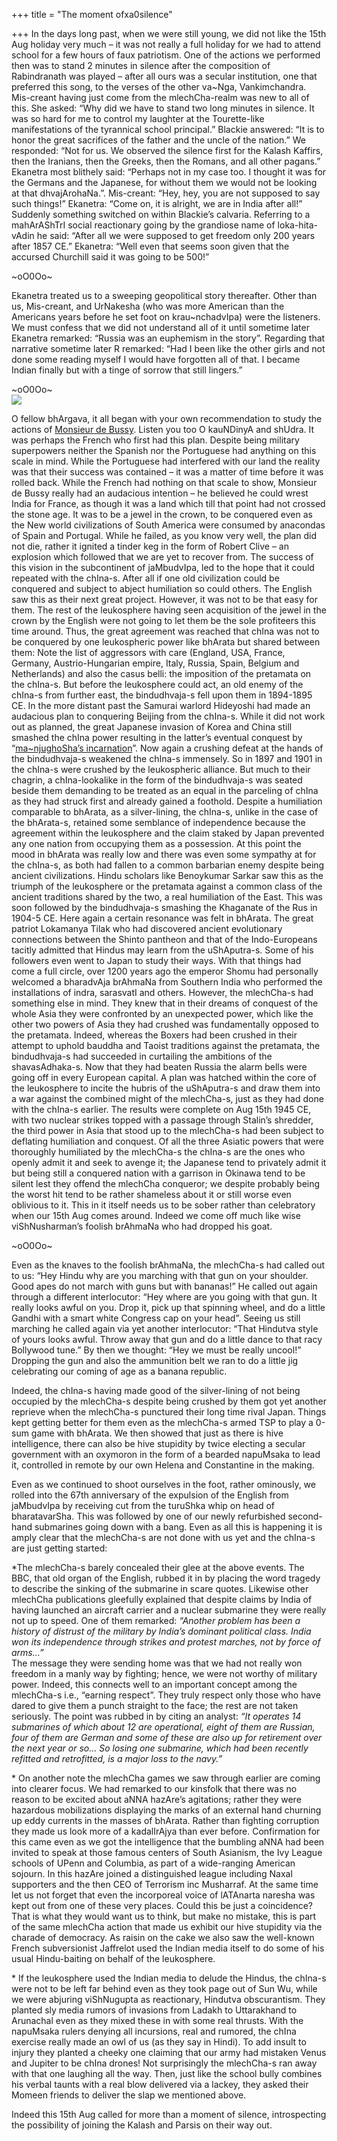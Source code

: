 +++
title = "The moment ofxa0silence"

+++
In the days long past, when we were still young, we did not like the
15th Aug holiday very much – it was not really a full holiday for we had
to attend school for a few hours of faux patriotism. One of the actions
we performed then was to stand 2 minutes in silence after the
composition of Rabindranath was played – after all ours was a secular
institution, one that preferred this song, to the verses of the other
va\~Nga, Vankimchandra. Mis-creant having just come from the
mlechCha-realm was new to all of this. She asked: “Why did we have to
stand two long minutes in silence. It was so hard for me to control my
laughter at the Tourette-like manifestations of the tyrannical school
principal.” Blackie answered: “It is to honor the great sacrifices of
the father and the uncle of the nation.” We responded: “Not for us. We
observed the silence first for the Kalash Kaffirs, then the Iranians,
then the Greeks, then the Romans, and all other pagans.” Ekanetra most
blithely said: “Perhaps not in my case too. I thought it was for the
Germans and the Japanese, for without them we would not be looking at
that dhvajArohaNa.”. Mis-creant: “Hey, hey, you are not supposed to say
such things\!” Ekanetra: “Come on, it is alright, we are in India after
all\!” Suddenly something switched on within Blackie’s calvaria.
Referring to a mahArAShTrI social reactionary going by the grandiose
name of loka-hita-vAdin he said: “After all we were supposed to get
freedom only 200 years after 1857 CE.” Ekanetra: “Well even that seems
soon given that the accursed Churchill said it was going to be 500\!”

\~oO0Oo\~

Ekanetra treated us to a sweeping geopolitical story thereafter. Other
than us, Mis-creant, and UrNakesha (who was more American than the
Americans years before he set foot on krau\~nchadvIpa) were the
listeners. We must confess that we did not understand all of it until
sometime later Ekanetra remarked: “Russia was an euphemism in the
story”. Regarding that narrative sometime later R remarked: “Had I
been like the other girls and not done some reading myself I would have
forgotten all of that. I became Indian finally but with a tinge of
sorrow that still lingers.”

\~oO0Oo\~  
[![](https://lh5.googleusercontent.com/--ZGrNKc0OWo/UgyD-eBPlZI/AAAAAAAACt8/jAjyFgVWShU/s400/China_cartoon.jpg)](https://picasaweb.google.com/lh/photo/nSlc-JEp9hTF_DL4LQSVZdMTjNZETYmyPJy0liipFm0?feat=embedwebsite)

O fellow bhArgava, it all began with your own recommendation to study
the actions of [Monsieur de
Bussy](https://manasataramgini.wordpress.com/2009/01/01/turushka-s-and-mlechcha-s/).
Listen you too O kauNDinyA and shUdra. It was perhaps the French who
first had this plan. Despite being military superpowers neither the
Spanish nor the Portuguese had anything on this scale in mind. While the
Portuguese had interfered with our land the reality was that their
success was contained – it was a matter of time before it was rolled
back. While the French had nothing on that scale to show, Monsieur de
Bussy really had an audacious intention – he believed he could wrest
India for France, as though it was a land which till that point had not
crossed the stone age. It was to be a jewel in the crown, to be
conquered even as the New world civilizations of South America were
consumed by anacondas of Spain and Portugal. While he failed, as you
know very well, the plan did not die, rather it ignited a tinder keg in
the form of Robert Clive – an explosion which followed that we are yet
to recover from. The success of this vision in the subcontinent of
jaMbudvIpa, led to the hope that it could repeated with the chIna-s.
After all if one old civilization could be conquered and subject to
abject humiliation so could others. The English saw this as their next
great project. However, it was not to be that easy for them. The rest of
the leukosphere having seen acquisition of the jewel in the crown by the
English were not going to let them be the sole profiteers this time
around. Thus, the great agreement was reached that chIna was not to be
conquered by one leukospheric power like bhArata but shared between
them: Note the list of aggressors with care (England, USA, France,
Germany, Austrio-Hungarian empire, Italy, Russia, Spain, Belgium and
Netherlands) and also the casus belli: the imposition of the pretamata
on the chIna-s. But before the leukosphere could act, an old enemy of
the chIna-s from further east, the bindudhvaja-s fell upon them in
1894-1895 CE. In the more distant past the Samurai warlord Hideyoshi had
made an audacious plan to conquering Beijing from the chIna-s. While it
did not work out as planned, the great Japanese invasion of Korea and
China still smashed the chIna power resulting in the latter’s eventual
conquest by “[ma\~njughoSha’s
incarnation](https://manasataramgini.wordpress.com/2009/08/07/nastika-notes-manjushri-and-the-nama-samgiti/)”.
Now again a crushing defeat at the hands of the bindudhvaja-s weakened
the chIna-s immensely. So in 1897 and 1901 in the chIna-s were crushed
by the leukospheric alliance. But much to their chagrin, a
chIna-lookalike in the form of the bindudhvaja-s was seated beside them
demanding to be treated as an equal in the parceling of chIna as they
had struck first and already gained a foothold. Despite a humiliation
comparable to bhArata, as a silver-lining, the chIna-s, unlike in the
case of the bhArata-s, retained some semblance of independence because
the agreement within the leukosphere and the claim staked by Japan
prevented any one nation from occupying them as a possession. At this
point the mood in bhArata was really low and there was even some
sympathy at for the chIna-s, as both had fallen to a common barbarian
enemy despite being ancient civilizations. Hindu scholars like
Benoykumar Sarkar saw this as the triumph of the leukosphere or the
pretamata against a common class of the ancient traditions shared by the
two, a real humiliation of the East. This was soon followed by the
bindudhvaja-s smashing the Khaganate of the Rus in 1904-5 CE. Here again
a certain resonance was felt in bhArata. The great patriot Lokamanya
Tilak who had discovered ancient evolutionary connections between the
Shinto pantheon and that of the Indo-Europeans tacitly admitted that
Hindus may learn from the uShAputra-s. Some of his followers even went
to Japan to study their ways. With that things had come a full circle,
over 1200 years ago the emperor Shomu had personally welcomed a
bharadvAja brAhmaNa from Southern India who performed the installations
of indra, sarasvatI and others. However, the mlechCha-s had something
else in mind. They knew that in their dreams of conquest of the whole
Asia they were confronted by an unexpected power, which like the other
two powers of Asia they had crushed was fundamentally opposed to the
pretamata. Indeed, whereas the Boxers had been crushed in their attempt
to uphold bauddha and Taoist traditions against the pretamata, the
bindudhvaja-s had succeeded in curtailing the ambitions of the
shavasAdhaka-s. Now that they had beaten Russia the alarm bells were
going off in every European capital. A plan was hatched within the core
of the leukosphere to incite the hubris of the uShAputra-s and draw them
into a war against the combined might of the mlechCha-s, just as they
had done with the chIna-s earlier. The results were complete on Aug 15th
1945 CE, with two nuclear strikes topped with a passage through Stalin’s
shredder, the third power in Asia that stood up to the mlechCha-s had
been subject to deflating humiliation and conquest. Of all the three
Asiatic powers that were thoroughly humiliated by the mlechCha-s the
chIna-s are the ones who openly admit it and seek to avenge it; the
Japanese tend to privately admit it but being still a conquered nation
with a garrison in Okinawa tend to be silent lest they offend the
mlechCha conqueror; we despite probably being the worst hit tend to be
rather shameless about it or still worse even oblivious to it. This in
it itself needs us to be sober rather than celebratory when our 15th Aug
comes around. Indeed we come off much like wise viShNusharman’s foolish
brAhmaNa who had dropped his goat.

\~oO0Oo\~

Even as the knaves to the foolish brAhmaNa, the mlechCha-s had called
out to us: “Hey Hindu why are you marching with that gun on your
shoulder. Good apes do not march with guns but with bananas\!” He called
out again through a different interlocutor: “Hey where are you going
with that gun. It really looks awful on you. Drop it, pick up that
spinning wheel, and do a little Gandhi with a smart white Congress cap
on your head”. Seeing us still marching he called again via yet another
interlocutor: “That Hindutva style of yours looks awful. Throw away that
gun and do a little dance to that racy Bollywood tune.” By then we
thought: “Hey we must be really uncool\!” Dropping the gun and also the
ammunition belt we ran to do a little jig celebrating our coming of age
as a banana republic.

Indeed, the chIna-s having made good of the silver-lining of not being
occupied by the mlechCha-s despite being crushed by them got yet another
reprieve when the mlechCha-s punctured their long time rival Japan.
Things kept getting better for them even as the mlechCha-s armed TSP to
play a 0-sum game with bhArata. We then showed that just as there is
hive intelligence, there can also be hive stupidity by twice electing a
secular government with an oxymoron in the form of a bearded napuMsaka
to lead it, controlled in remote by our own Helena and Constantine in
the making.

Even as we continued to shoot ourselves in the foot, rather ominously,
we rolled into the 67th anniversary of the expulsion of the English from
jaMbudvIpa by receiving cut from the turuShka whip on head of
bharatavarSha. This was followed by one of our newly refurbished
second-hand submarines going down with a bang. Even as all this is
happening it is amply clear that the mlechCha-s are not done with us yet
and the chIna-s are just getting started:

\*The mlechCha-s barely concealed their glee at the above events. The
BBC, that old organ of the English, rubbed it in by placing the word
tragedy to describe the sinking of the submarine in scare quotes.
Likewise other mlechCha publications gleefully explained that despite
claims by India of having launched an aircraft carrier and a nuclear
submarine they were really not up to speed. One of them remarked:
*“Another problem has been a history of distrust of the military by
India’s dominant political class. India won its independence through
strikes and protest marches, not by force of arms…”*  
The message they were sending home was that we had not really won
freedom in a manly way by fighting; hence, we were not worthy of
military power. Indeed, this connects well to an important concept among
the mlechCha-s i.e., “earning respect”. They truly respect only those
who have dared to give them a punch straight to the face; the rest are
not taken seriously. The point was rubbed in by citing an analyst: *“It
operates 14 submarines of which about 12 are operational, eight of them
are Russian, four of them are German and some of these are also up for
retirement over the next year or so… So losing one submarine, which had
been recently refitted and retrofitted, is a major loss to the navy.”*

\* On another note the mlechCha games we saw through earlier are coming
into clearer focus. We had remarked to our kinsfolk that there was no
reason to be excited about aNNA hazAre’s agitations; rather they were
hazardous mobilizations displaying the marks of an external hand
churning up eddy currents in the masses of bhArata. Rather than fighting
corruption they made us look more of a kadalIrAjya than ever before.
Confirmation for this came even as we got the intelligence that the
bumbling aNNA had been invited to speak at those famous centers of South
Asianism, the Ivy League schools of UPenn and Columbia, as part of a
wide-ranging American sojourn. In this hazAre joined a distinguished
league including Naxal supporters and the then CEO of Terrorism inc
Musharraf. At the same time let us not forget that even the incorporeal
voice of lATAnarta naresha was kept out from one of these very places.
Could this be just a coincidence? That is what they would want us to
think, but make no mistake, this is part of the same mlechCha action
that made us exhibit our hive stupidity via the charade of democracy. As
raisin on the cake we also saw the well-known French subversionist
Jaffrelot used the Indian media itself to do some of his usual
Hindu-baiting on behalf of the leukosphere.

\* If the leukosphere used the Indian media to delude the Hindus, the
chIna-s were not to be left far behind even as they took page out of Sun
Wu, while we were abjuring viShNugupta as reactionary, Hindutva
obscurantism. They planted sly media rumors of invasions from Ladakh to
Uttarakhand to Arunachal even as they mixed these in with some real
thrusts. With the napuMsaka rulers denying all incursions, real and
rumored, the chIna exercise really made an owl of us (as they say in
Hindi). To add insult to injury they planted a cheeky one claiming that
our army had mistaken Venus and Jupiter to be chIna drones\! Not
surprisingly the mlechCha-s ran away with that one laughing all the way.
Then, just like the school bully combines his verbal taunts with a real
blow delivered via a lackey, they asked their Momeen friends to deliver
the slap we mentioned above.

Indeed this 15th Aug called for more than a moment of silence,
introspecting the possibility of joining the Kalash and Parsis on their
way out.
